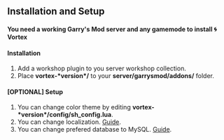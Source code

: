## Installation and Setup

#### You need a working Garry's Mod server and any gamemode to install 🌀 Vortex

#### Installation
1. Add a workshop plugin to you server workshop collection.
2. Place **vortex-\*version\*/** to your **server/garrysmod/addons/** folder.

#### \[OPTIONAL\] Setup
1. You can change color theme by editing **vortex-\*version\*/config/sh_config.lua**.
2. You can change localization. [Guide](https://legerakun.github.io/vortex/language).
3. You can change prefered database to MySQL. [Guide](https://legerakun.github.io/vortex).
